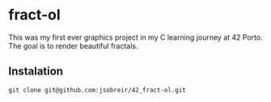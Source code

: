 # fract-ol
This was my first ever graphics project in my C learning journey at 42 Porto. The goal is to render beautiful fractals.

## Instalation
```git clone git@github.com:jsobreir/42_fract-ol.git```